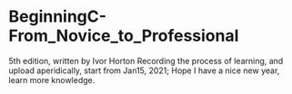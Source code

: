 # BeginningC-From_Novice_to_Professional
5th edition, written by Ivor Horton
Recording the process of learning, and upload aperidically, start from Jan15, 2021;
Hope I have a nice new year, learn more knowledge.
